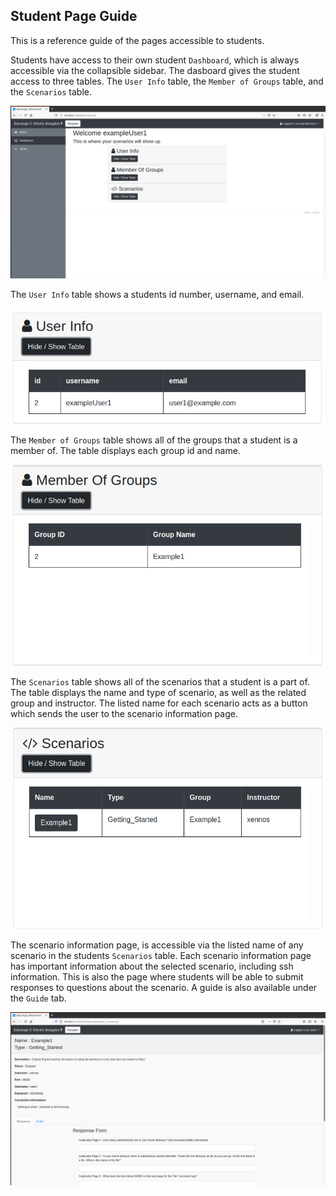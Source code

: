 ## Student Page Guide

This is a reference guide of the pages accessible to students.


Students have access to their own student `Dashboard`, which is always accessible via the collapsible sidebar. The dasboard gives the student access to three tables. The `User Info` table, the `Member of Groups` table, and the `Scenarios` table.

![Student Dashboard](/assets/stu/page_guide/studentDash.png)



The `User Info` table shows a students id number, username, and email.

![User Info Table](/assets/stu/page_guide/UserInfoTable.png)



The `Member of Groups` table shows all of the groups that a student is a member of. The table displays each group id and name.

![Member of Groups Table](/assets/stu/page_guide/GroupsTable.png)



The `Scenarios` table shows all of the scenarios that a student is a part of. The table displays the name and type of scenario, as well as the related group and instructor. The listed name for each scenario acts as a button which sends the user to the scenario information page.

![Scenarios Table](/assets/stu/page_guide/ScenarioTable.png)



The scenario information page, is accessible via the listed name of any scenario in the students `Scenarios` table. Each scenario information page has important information about the selected scenario, including ssh information. This is also the page where students will be able to submit responses to questions about the scenario. A guide is also available under the `Guide` tab.

![Scenario Info Page](/assets/stu/page_guide/scenarioInfo.png)


